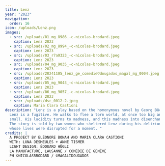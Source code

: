 ```yaml
---
title: Lenz
year: "2023"
navigation:
  order: 16
icon: /uploads/Lenz.png
images:
  - src: /uploads/01_mg_8986_-c-nicolas-brodard.jpeg
    caption: Lenz 2023
  - src: /uploads/02_mg_8994_-c-nicolas-brodard.jpeg
    caption: Lenz 2023
  - src: /uploads/03_r7a0323_-c-nicolas-brodard.jpeg
    caption: Lenz 2023
  - src: /uploads/04_mg_9035_-c-nicolas-brodard.jpeg
    caption: Lenz 2023
  - src: /uploads/20241105_lenz_ge_comedie©dougados_magal_mg_0004.jpeg
    caption: Lenz 2023
  - src: /uploads/05_mg_9043_-c-nicolas-brodard.jpeg
    caption: Lenz 2023
  - src: /uploads/06_mg_9057_-c-nicolas-brodard.jpeg
    caption: Lenz 2023
  - src: /uploads/dsc_0012-2.jpeg
    caption: Maria Clara Castioni
description: "Lenz is a play based on the homonymous novel by Georg Büchner.
  Lenz is a fugitive. He walks to flee a torn world, at once too big and too
  small. His lucidity turns to madness, and this madness into disenchantment.
  The story is told by two women who sheltered Lenz during his delirium, and
  whose lives were disrupted for a moment. "
credits: |
  A PROJECT BY ELÉONORE BONAH AND MARIA CLARA CASTIONI
  WITH: LUNA DESMEULES + ANNE TISMER 
  LIGHT DESIGN: ÉDOUARD HÜGLI 
  LA MANUFACTURE, LAUSANNE / COMÉDIE DE GENÈVE
  PH ©NICOLASBRODARD / ©MAGALIDOUGADOS
---
```

